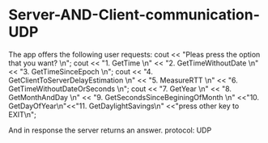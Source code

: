 # Server-AND-Client-communication-UDP

The app offers the following user requests:
	cout << "Pleas press the option that you want? \n";
	cout << "1. GetTime \n" << "2. GetTimeWithoutDate \n" << "3. GetTimeSinceEpoch \n";
	cout << "4. GetClientToServerDelayEstimation \n" << "5. MeasureRTT \n" << "6. GetTimeWithoutDateOrSeconds \n";
	cout << "7. GetYear \n" << "8. GetMonthAndDay \n" << "9. GetSecondsSinceBeginingOfMonth \n" <<"10. GetDayOfYear\n"<<"11. GetDaylightSavings\n" <<"press other key to EXIT\n";

And in response the server returns an answer.
protocol: UDP

